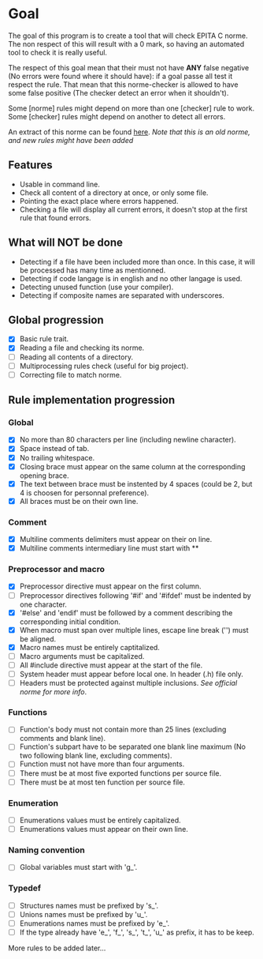 # Goal

The goal of this program is to create a tool that will check EPITA C norme.
The non respect of this will result with a 0 mark, so having an automated tool to check it
is really useful.

The respect of this goal mean that their must not have **ANY** false negative (No errors were found where it should have):
if a goal passe all test it respect the rule. That mean that this norme-checker is allowed to have some false positive
(The checker detect an error when it shouldn't).

Some [norme] rules might depend on more than one [checker] rule to work.
Some [checker] rules might depend on another to detect all errors.

An extract of this norme can be found [here](http://tsunanet.net/~tsuna/codingstyle/codingstyle.pdf).
*Note that this is an old norme, and new rules might have been added*

## Features

* Usable in command line.
* Check all content of a directory at once, or only some file.
* Pointing the exact place where errors happened.
* Checking a file will display all current errors, it doesn't stop at the first rule that found errors.

## What will **NOT** be done

* Detecting if a file have been included more than once. In this case, it will be processed has many time as mentionned.
* Detecting if code langage is in english and no other langage is used.
* Detecting unused function (use your compiler).
* Detecting if composite names are separated with underscores.

## Global progression

- [x] Basic rule trait.
- [x] Reading a file and checking its norme.
- [ ] Reading all contents of a directory.
- [ ] Multiprocessing rules check (useful for big project).
- [ ] Correcting file to match norme.

## Rule implementation progression

### Global
- [x] No more than 80 characters per line (including newline character).
- [x] Space instead of tab.
- [x] No trailing whitespace.
- [x] Closing brace must appear on the same column at the corresponding opening brace.
- [x] The text between brace must be instented by 4 spaces (could be 2, but 4 is choosen for personnal preference).
- [x] All braces must be on their own line.

### Comment
- [x] Multiline comments delimiters must appear on their on line.
- [x] Multiline comments intermediary line must start with **

### Preprocessor and macro
- [x] Preprocessor directive must appear on the first column.
- [ ] Preprocessor directives following '#if' and '#ifdef' must be indented by one character.
- [x] '#else' and 'endif' must be followed by a comment describing the corresponding initial condition.
- [x] When macro must span over multiple lines, escape line break ('\') must be aligned.
- [x] Macro names must be entirely captitalized.
- [ ] Macro arguments must be capitalized.
- [ ] All #include directive must appear at the start of the file.
- [ ] System header must appear before local one. In header (.h) file only.
- [ ] Headers must be protected against multiple inclusions. *See official norme for more info*.

### Functions
- [ ] Function's body must not contain more than 25 lines (excluding comments and blank line).
- [ ] Function's subpart have to be separated one blank line maximum (No two following blank line, excluding comments).
- [ ] Function must not have more than four arguments.
- [ ] There must be at most five exported functions per source file.
- [ ] There must be at most ten function per source file.

### Enumeration
- [ ] Enumerations values must be entirely capitalized.
- [ ] Enumerations values must appear on their own line.

### Naming convention
- [ ] Global variables must start with 'g_'.

### Typedef
- [ ] Structures names must be prefixed by 's_'.
- [ ] Unions names must be prefixed by 'u_'.
- [ ] Enumerations names must be prefixed by 'e_'.
- [ ] If the type already have 'e_', 'f_', 's_', 't_', 'u_' as prefix, it has to be keep.

More rules to be added later...
